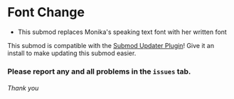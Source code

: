 # Font Change
- This submod replaces Monika's speaking text font with her written font

This submod is compatible with the [Submod Updater Plugin](https://github.com/Booplicate/MAS-Submods-SubmodUpdaterPlugin/releases/latest)! Give it an install to make updating this submod easier.

### Please report any and all problems in the `issues` tab.
###### Thank you
